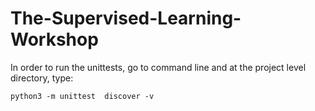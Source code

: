 # The-Supervised-Learning-Workshop


In order to run the unittests, go to command line and at the project level directory, type:

`python3 -m unittest  discover -v`
